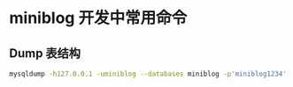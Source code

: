 # miniblog 开发中常用命令

## Dump 表结构

```bash
mysqldump -h127.0.0.1 -uminiblog --databases miniblog -p'miniblog1234' --add-drop-database --add-drop-table --add-drop-trigger --add-locks --no-data > /tmp/miniblog.sql
```